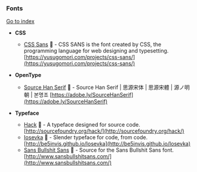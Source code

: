 ### Fonts
[Go to index](https://github.com/cdleon/awesome-front-end#index)

- **CSS**

  * [CSS Sans](https://github.com/yusugomori/csssans) :gift_heart: - CSS SANS is the font created by CSS, the programming language for web designing and typesetting. [https://yusugomori.com/projects/css-sans/](https://yusugomori.com/projects/css-sans/)

- **OpenType**

  * [Source Han Serif](https://github.com/adobe-fonts/source-han-serif) :gift_heart: - Source Han Serif | 思源宋体 | 思源宋體 | 源ノ明朝 | 본명조 [https://adobe.ly/SourceHanSerif](https://adobe.ly/SourceHanSerif)

- **Typeface**

  * [Hack](https://github.com/chrissimpkins/Hack) :gift_heart: - A typeface designed for source code. [http://sourcefoundry.org/hack/](http://sourcefoundry.org/hack/)
  * [Iosevka](https://github.com/be5invis/Iosevka) :gift_heart: - Slender typeface for code, from code. [http://be5invis.github.io/Iosevka](http://be5invis.github.io/Iosevka)
  * [Sans Bullshit Sans](https://github.com/RoelN/SansBullshitSans) :gift_heart: - Source for the Sans Bullshit Sans font. [http://www.sansbullshitsans.com/](http://www.sansbullshitsans.com/)
